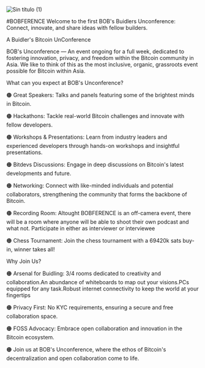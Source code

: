 ![Sin título (1)](https://github.com/BOBSpaces/BOBFERENCE/assets/114900535/b266a3af-5862-482c-8ae1-48c920f140c9)

#BOBFERENCE
Welcome to the first BOB's Buidlers Unconference: Connect, innovate, and share ideas with fellow builders.

A Buidler's Bitcoin UnConference

BOB's Unconference — An event ongoing for a full week, dedicated to fostering innovation, privacy, and freedom within the Bitcoin community in Asia. We like to think of this as the most inclusive, organic, grassroots event possible for Bitcoin within Asia. 

What can you expect at BOB's Unconference?

🟠 Great Speakers: Talks and panels featuring some of the brightest minds in Bitcoin.

🟠 Hackathons: Tackle real-world Bitcoin challenges and innovate with fellow developers.

🟠 Workshops & Presentations: Learn from industry leaders and experienced developers through hands-on workshops and insightful presentations.

🟠 Bitdevs Discussions: Engage in deep discussions on Bitcoin's latest developments and future.

🟠 Networking: Connect with like-minded individuals and potential collaborators, strengthening the community that forms the backbone of Bitcoin.

🟠 Recording Room: Altought BOBFERENCE is an off-camera event, there will be a room where anyone will be able to shoot their own podcast and what not. Participate in either as interviewer or interviewee

🟠 Chess Tournament: Join the chess tournament with a 69420k sats buy-in, winner takes all!

Why Join Us?

🟠 Arsenal for Buidling: 3/4 rooms dedicated to creativity and collaboration.An abundance of whiteboards to map out your visions.PCs equipped for any task.Robust internet connectivity to keep the world at your fingertips

🟠 Privacy First: No KYC requirements, ensuring a secure and free collaboration space.

🟠 FOSS Advocacy: Embrace open collaboration and innovation in the Bitcoin ecosystem.

🟠 Join us at BOB's Unconference, where the ethos of Bitcoin's decentralization and open collaboration come to life.
